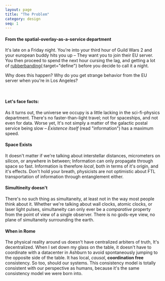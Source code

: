 ```yaml
---
layout: page
title: "The Problem"
category: design
seq: 1
---
```


#### From the spatial-overlay-as-a-service department

It's late on a Friday night. You're into your third hour of Guild Wars 2 and your european buddy hits you up – They want you to join their EU server. You then proceed to spend the next hour cursing the lag, and getting a lot of [rubberbanding](http://www.urbandictionary.com/define.php?term=rubberbanding){:target="define"} before you decide to call it a night.

Why does this happen? Why do you get strange behavior from the EU server when you're in Los Angeles?

<br>

#### Let's face facts:
As it turns out, the universe we occupy is a little lacking in the sci-fi-physics department. There's no faster-than-light travel; not for spaceships, and not even for data. Worse yet, It's not simply a matter of the galactic postal service being slow – _Existence itself_ (read "information") has a maximum speed.


#### Space Exists

It doesn't matter if we're talking about interstellar distances, micrometers on silicon, or anywhere in between; Information can only propagate through space so fast. Information is therefore *local*, both in terms of it's origin, and it's effects. Don't hold your breath, physicists are not optimistic about FTL transportation of information through entanglement either.

#### Simultineity doesn't

There's no such thing as simultaneity, at least not in the way most people think about it. Whether we're talking about wall clocks, atomic clocks, or laser light pulses, simultaneity can only ever be a *comparative* property from the point of view of a single observer. There is no gods-eye view, no plane of simultaneity surrounding the earth.

#### When in Rome

The physical reality around us doesn't have centralized arbiters of truth, It's decentralized.
When I set down my glass on the table, it doesn't have to coordinate with a datacenter in Ashburn to avoid spontaneously jumping to the opposite side of the table. It has local, *causal*, **coordination free** consistency. So too, should our systems. This consistency model is totally consistent with our perspective as humans, because it's the same consistency model we were born into.
